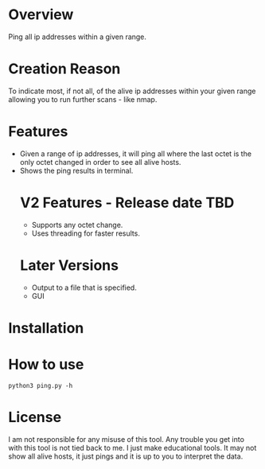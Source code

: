 # Overview
Ping  all ip addresses within a given range.

# Creation Reason
To indicate most, if not all, of the alive ip addresses within your given range allowing you to run further scans - like nmap. 

# Features
* Given a range of ip addresses, it will ping all where the last octet is the only octet changed in order to     see all alive hosts.
* Shows the ping results in terminal.
  # V2 Features - Release date TBD
  * Supports any octet change.
  * Uses threading for faster results.
  # Later Versions
  * Output to a file that is specified.
  * GUI
  
# Installation


# How to use

```
python3 ping.py -h
```

# License
I am not responsible for any misuse of this tool. Any trouble you get into with this tool is not tied back to me. I just make educational tools. It may not show all alive hosts, it just pings and it is up to you to interpret the data.

